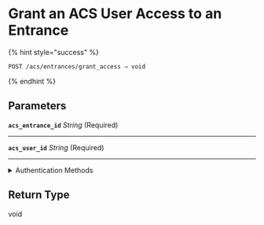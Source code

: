 # Grant an ACS User Access to an Entrance



{% hint style="success" %}
```
POST /acs/entrances/grant_access ⇒ void
```
{% endhint %}

## Parameters

**`acs_entrance_id`** *String* (Required)

---

**`acs_user_id`** *String* (Required)

---


<details>

<summary>Authentication Methods</summary>

- API key
- Personal access token
  <br>Must also include the `seam-workspace` header in the request.
</details>

## Return Type

void
